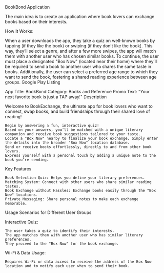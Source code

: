 BookBond Application

The main idea is to create an application where book lovers can exchange books based on their interests.

How It Works:

When a user downloads the app, they take a quiz on well-known books by tapping (if they like the book) or swiping (if they don’t like the book). This way, they’ll select a genre, and after a few more swipes, the app will match them with another user who has chosen similar books. To continue, the user must place a designated "Box Now" (located near their home) where they’ll be required to send a book to another user who shares the same taste in books. Additionally, the user can select a preferred age range to which they want to send the book, fostering a shared reading experience between age groups.
Google Play Listing

App Title: BookBond
Category: Books and Reference
Promo Text: "Your next favorite book is just a TAP away!"
Description

Welcome to BookExchange, the ultimate app for book lovers who want to connect, swap books, and build friendships through their shared love of reading!

    Begin by answering a fun, interactive quiz!
    Based on your answers, you’ll be matched with a unique literary companion and receive book suggestions tailored to your taste.
    Locate a "Box Now" nearby to finalize your book exchange. Simply enter the details into the broader "Box Now" location database.
    Send or receive books effortlessly, directly to and from other book lovers.
    Express yourself with a personal touch by adding a unique note to the book you’re sending.

Key Features

    Book Selection Quiz: Helps you define your literary preferences.
    Matching System: Connect with other users who share similar reading tastes.
    Book Exchange without Hassles: Exchange books easily through the "Box Now" locations.
    Private Messaging: Share personal notes to make each exchange memorable.

Usage Scenarios for Different User Groups

Interactive Quiz:

    The user takes a quiz to identify their interests.
    The app matches them with another user who has similar literary preferences.
    They proceed to the "Box Now" for the book exchange.


Wi-Fi & Data Usage:

    Requires Wi-Fi or data access to receive the address of the Box Now location and to notify each user when to send their book.
